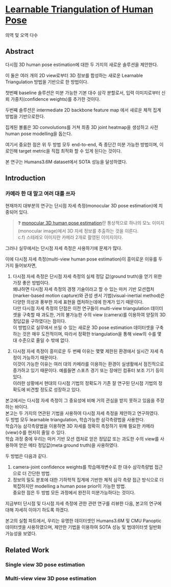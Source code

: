 # [Learnable Triangulation of Human Pose](https://arxiv.org/pdf/1905.05754v1.pdf)
의역 및 오역 다수

## Abstract


다시점 3D human pose estimation에 대한 두 가지의 새로운 솔루션을 제안한다.  

이 둘은 여러 개의 2D view로부터 3D 정보를 합성하는 새로운 Learnable Triangulation 방법을 기반으로 한 방법이다.  

첫번째 baseline 솔루션은 미분 가능한 기본 대수 삼각 분할로서, 입력 이미지로부터 신뢰 가중치(confidence weights)를 추가한 것이다.  

두번째 솔루션은 intermediate 2D backbone feature map 에서 새로운 체적 집계 방법을 기반으로한다.  

집계된 볼륨은 3D convolutions를 거쳐 최종 3D joint heatmap을 생성하고 사전 human pose modelling을 돕는다.  

여기서 중요한 점은 위 두 방법 모두 end-to-end, 즉 종단간 미분 가능한 방법이며, 이로인해 target metric을 직접 최적화 할 수 있게 된다는 것이다.  

본 연구는 Humans3.6M dataset에서 SOTA 성능을 달성하였다.  


## Introduction

### 카메라 한 대 말고 여러 대를 쓰자
현재까지 대부분의 연구는 단시점 자세 측정(monocular 3D pose estimation)에 치중되어 있다.

> :question: [monocular 3D human pose estimation](https://link.springer.com/10.1007%2F978-0-387-31439-6_584)란 통상적으로 하나의 모노 이미지(monocular image)에서 3D 자세 정보를 추출하는 것을 이른다.  
c.f) 스테레오 이미지란 카메라 2개로 촬영된 이미지이다.

그러나 실무에서는 단시점 자세 측정은 사용하기에 문제가 많다.  

이에 다시점 자세 측정(multi-view human pose estimation)이 흥미로운 이유를 두 가지 들어보자면,


1. 다시점 자세 측정은 단시점 자세 측정의 실제 정답 값(ground truth)을 얻기 위한 가장 좋은 방법이다.  
왜냐하면 다시점 자세 측정의 경쟁 기술이라고 할 수 있는 마커 기반 모션캡처(marker-based motion capture)와 관성 센서 기법(visual-inertial method)은 다양한 의상과 풍부한 자세 표현을 캡처하는데에 한계가 있기 때문이다.  
다만 다시점 자세 측정의 단점은 이전 연구들이 multi-view triangulation 데이터셋을 구축할 때 과도한, 거의 불가능한 수의 view (camera)를 이용하여 양질의 3D 정답값을 구하였다는 점이다.  
이 방법으로 실무에서 쓰일 수 있는 새로운 3D pose estimation 데이터셋을 구축하는 것은 매우 도전적이며, 따라서 정확한 triangulation을 통해 view의 수를 몇 대 수준으로 줄일 수 밖에 없다.  

2. 다시점 자세 측정이 흥미로운 두 번째 이유는 몇몇 제한된 환경에서 실시간 자세 측정이 가능하기 때문이다.  
이것이 가능한 이유는 여러 대의 카메라를 이용하는 환경이 실생활에서 점진적으로 증가하고 있기 때문이다. 예를들면 스포츠 경기 또는 장애인 컴퓨터 보조 기기 등이 있다.  
이러한 상황에서 현대의 다시점 기법의 정확도가 기존 잘 연구된 단시점 기법의 정확도에 비견할 정도로 성장하고 있다.  

본고에서는 다시점 자세 측정이 그 중요성에 비해 거의 관심을 받지 못하고 있음을 주장하는 바이다.  
본고는 두 가지의 연관된 기법을 사용하여 다시점 자세 측정을 제안하고 연구하였다.  
두 방법 모두 learnable triangulation, 학습가능한 삼각측량법을 사용한다.  
학습가능 삼각측량법을 이용하면 3D 자세를 정확히 측정하기 위해 필요한 카메라(view)수를 현저히 줄일 수 있다.  
학습 과정 중에 우리는 마커 기반 모션 캡처로 얻은 정답값 또는 과도한 수의 view를 사용하여 얻은 메타 정답값(meta ground truth)을 사용하였다.  

두 방법은 다음과 같다.  
1. camera-joint confidence weights를 학습매개변수로 한 대수 삼각측량법 접근으로 더 간단한 방법.
2. 정보의 밀도 분포에 대한 기하학적 집계에 기반한 체적 삼각 측량 접근 방식으로 더 복잡하지만 modelling a human pose prior이 가능한 방법.  
중요한 점은 두 방법 모든 과정에서 완전히 미분가능하다는 것이다.

지금부터 단시점 및 다시점 자세 측정에 관한 관련 연구를 리뷰한 다음, 본고의 연구에 대해 자세히 이야기 하도록 하겠다.

본고의 실험 파트에서, 우리는 유명한 데이터셋인 Humans3.6M 및 CMU Panoptic 데이터셋을 사용하였으며, 제안한 기법을 이용하여 SOTA 성능 및 범데이터셋 일반화 가능성을 보였다.

## Related Work
### Single view 3D pose estimation
### Multi-view view 3D pose estimation
